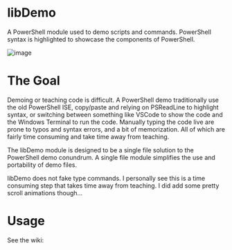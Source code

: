 # libDemo
A PowerShell module used to demo scripts and commands. PowerShell syntax is highlighted to showcase the components of PowerShell.

![image](https://github.com/user-attachments/assets/e719b2e8-b229-4bf8-8598-39b07b3274d4)

# The Goal

Demoing or teaching code is difficult. A PowerShell demo traditionally use the old PowerShell ISE, copy/paste and relying on PSReadLine to highlight syntax, or switching between something like VSCode to show the code and the Windows Terminal to run the code. Manually typing the code live are prone to typos and syntax errors, and a bit of memorization. All of which are fairly time consuming and take time away from teaching.

The libDemo module is designed to be a single file solution to the PowerShell demo conundrum. A single file module simplifies the use and portability of demo files.

libDemo does not fake type commands. I personally see this is a time consuming step that takes time away from teaching. I did add some pretty scroll animations though...

# Usage

See the wiki: 
